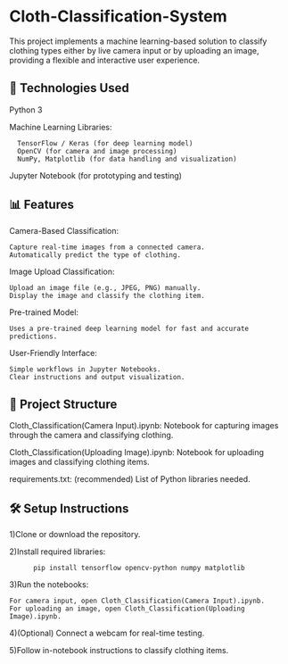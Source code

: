 # Cloth-Classification-System

This project implements a machine learning-based solution to classify clothing types either by live camera input or by uploading an image, providing a flexible and interactive user experience.

## 🚀 Technologies Used

Python 3

Machine Learning Libraries:  

      TensorFlow / Keras (for deep learning model)
      OpenCV (for camera and image processing)
      NumPy, Matplotlib (for data handling and visualization)

Jupyter Notebook (for prototyping and testing)

## 📊 Features

Camera-Based Classification:

    Capture real-time images from a connected camera.
    Automatically predict the type of clothing.

Image Upload Classification:

    Upload an image file (e.g., JPEG, PNG) manually.
    Display the image and classify the clothing item.

Pre-trained Model:

    Uses a pre-trained deep learning model for fast and accurate predictions.

User-Friendly Interface:

    Simple workflows in Jupyter Notebooks.
    Clear instructions and output visualization.

## 📂 Project Structure

Cloth_Classification(Camera Input).ipynb:   Notebook for capturing images through the camera and classifying clothing.

Cloth_Classification(Uploading Image).ipynb:   Notebook for uploading images and classifying clothing items.
  
requirements.txt:   (recommended) List of Python libraries needed.

## 🛠️ Setup Instructions

1)Clone or download the repository.

2)Install required libraries:

          pip install tensorflow opencv-python numpy matplotlib
          
3)Run the notebooks:

    For camera input, open Cloth_Classification(Camera Input).ipynb.
    For uploading an image, open Cloth_Classification(Uploading Image).ipynb.

4)(Optional) Connect a webcam for real-time testing.

5)Follow in-notebook instructions to classify clothing items.










